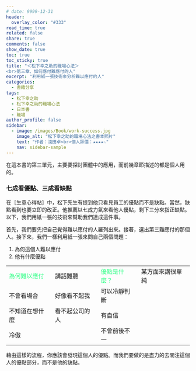 ```yaml
---
# date: 9999-12-31
header:
  overlay_color: "#333"
read_time: true
related: false
share: true
comments: false
show_date: true
toc: true
toc_sticky: true
title: "＜松下幸之助的職場心法＞
<br>第三章、如何應付難應付的人"
excerpt: "利用紙一張技術來分析難以應付的人"
categories:
  - 書籍分享
tags:
  - 松下幸之助
  - 松下幸之助的職場心法
  - 日本書
  - 職場
author_profile: false
sidebar:
  - image: /images/Book/work-success.jpg
    image_alt: "松下幸之助的職場心法之書本照片"
    text: "作者：淺田卓<br>個人評價：★★★★☆"
    nav: sidebar-sample
---
```

在這本書的第三單元，主要要探討團體中的應用，而前幾章節描述的都是個人用的。

### 七成看優點、三成看缺點
在［生意心得帖］中，松下先生有提到他只看見員工的優點而不是缺點。當然，缺點看到也要立即的改正。他推薦以七成力氣來看他人優點，剩下三分來指正缺點。以下，我們用紙一張的技術來幫助我們達成這件事。

首先，我們要先把自己覺得難以應付的人羅列出來。接著，選出第三難應付的那個人。接下來，我們一樣利用紙一張來問自己兩個問題：
1. 為何這個人難以應付
2. 他有什麼優點

| |  | | |
|-|-|-|-|
|<font color="#3f8">為何難以應付</font>|講話難聽|<font color="#3f8">優點是什麼？</font>|某方面來講很單純|
|不會看場合|好像看不起我|可以冷靜判斷||
|不知道在想什麼|看不起公司的人|有自信||
|冷傲||不會前後不一||

藉由這樣的流程，你應該會發現這個人的優點。而我們要做的是盡力的去關注這個人的優點部分，而不是他的缺點。